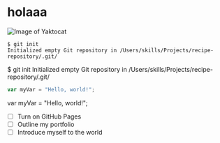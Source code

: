 # holaaa

![Image of Yaktocat](https://octodex.github.com/images/yaktocat.png)

```
$ git init
Initialized empty Git repository in /Users/skills/Projects/recipe-repository/.git/
```


$ git init
Initialized empty Git repository in /Users/skills/Projects/recipe-repository/.git/



``` javascript
var myVar = "Hello, world!";
```

var myVar = "Hello, world!";



- [ ] Turn on GitHub Pages
- [ ] Outline my portfolio
- [ ] Introduce myself to the world
